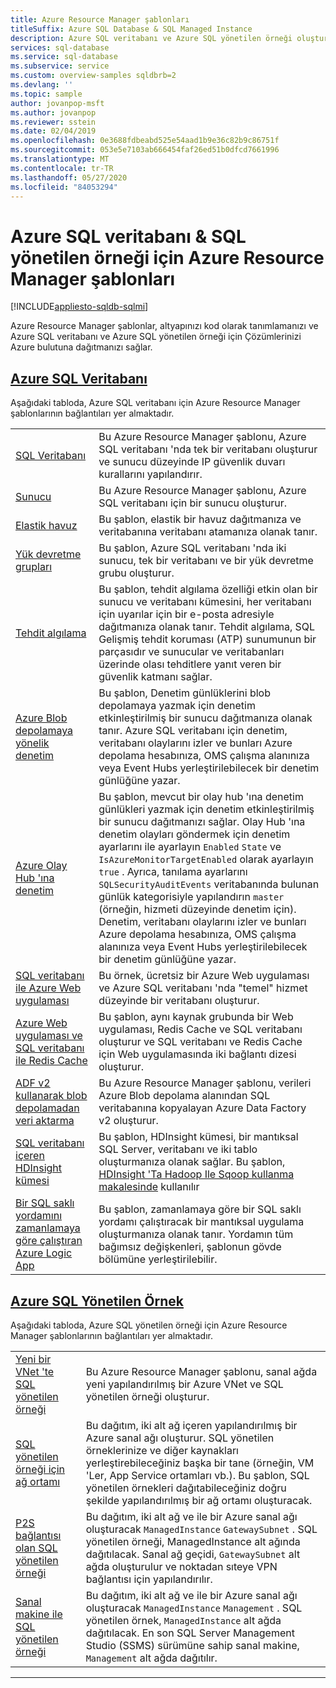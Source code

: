 ```yaml
---
title: Azure Resource Manager şablonları
titleSuffix: Azure SQL Database & SQL Managed Instance
description: Azure SQL veritabanı ve Azure SQL yönetilen örneği oluşturmak ve yapılandırmak için Azure Resource Manager şablonlarını kullanın.
services: sql-database
ms.service: sql-database
ms.subservice: service
ms.custom: overview-samples sqldbrb=2
ms.devlang: ''
ms.topic: sample
author: jovanpop-msft
ms.author: jovanpop
ms.reviewer: sstein
ms.date: 02/04/2019
ms.openlocfilehash: 0e3688fdbeabd525e54aad1b9e36c82b9c86751f
ms.sourcegitcommit: 053e5e7103ab666454faf26ed51b0dfcd7661996
ms.translationtype: MT
ms.contentlocale: tr-TR
ms.lasthandoff: 05/27/2020
ms.locfileid: "84053294"
---
```

# <a name="azure-resource-manager-templates-for-azure-sql-database--sql-managed-instance"></a>Azure SQL veritabanı & SQL yönetilen örneği için Azure Resource Manager şablonları
[!INCLUDE[appliesto-sqldb-sqlmi](../includes/appliesto-sqldb-sqlmi.md)]

Azure Resource Manager şablonlar, altyapınızı kod olarak tanımlamanızı ve Azure SQL veritabanı ve Azure SQL yönetilen örneği için Çözümlerinizi Azure bulutuna dağıtmanızı sağlar.

## <a name="azure-sql-database"></a>[Azure SQL Veritabanı](#tab/single-database)

Aşağıdaki tabloda, Azure SQL veritabanı için Azure Resource Manager şablonlarının bağlantıları yer almaktadır.

| |  |
|---|---|
| [SQL Veritabanı](https://github.com/Azure/azure-quickstart-templates/tree/master/201-sql-database-transparent-encryption-create) | Bu Azure Resource Manager şablonu, Azure SQL veritabanı 'nda tek bir veritabanı oluşturur ve sunucu düzeyinde IP güvenlik duvarı kurallarını yapılandırır. |
| [Sunucu](https://github.com/Azure/azure-quickstart-templates/tree/master/101-sql-logical-server) | Bu Azure Resource Manager şablonu, Azure SQL veritabanı için bir sunucu oluşturur. |
| [Elastik havuz](https://github.com/Azure/azure-quickstart-templates/tree/master/101-sql-elastic-pool-create) | Bu şablon, elastik bir havuz dağıtmanıza ve veritabanına veritabanı atamanıza olanak tanır. |
| [Yük devretme grupları](https://github.com/Azure/azure-quickstart-templates/tree/master/101-sql-with-failover-group) | Bu şablon, Azure SQL veritabanı 'nda iki sunucu, tek bir veritabanı ve bir yük devretme grubu oluşturur.|
| [Tehdit algılama](https://github.com/Azure/azure-quickstart-templates/tree/master/201-sql-threat-detection-db-policy-multiple-databases) | Bu şablon, tehdit algılama özelliği etkin olan bir sunucu ve veritabanı kümesini, her veritabanı için uyarılar için bir e-posta adresiyle dağıtmanıza olanak tanır. Tehdit algılama, SQL Gelişmiş tehdit koruması (ATP) sunumunun bir parçasıdır ve sunucular ve veritabanları üzerinde olası tehditlere yanıt veren bir güvenlik katmanı sağlar.|
| [Azure Blob depolamaya yönelik denetim](https://github.com/Azure/azure-quickstart-templates/tree/master/201-sql-auditing-server-policy-to-blob-storage) | Bu şablon, Denetim günlüklerini blob depolamaya yazmak için denetim etkinleştirilmiş bir sunucu dağıtmanıza olanak tanır. Azure SQL veritabanı için denetim, veritabanı olaylarını izler ve bunları Azure depolama hesabınıza, OMS çalışma alanınıza veya Event Hubs yerleştirilebilecek bir denetim günlüğüne yazar.|
| [Azure Olay Hub 'ına denetim](https://github.com/Azure/azure-quickstart-templates/tree/master/201-sql-auditing-server-policy-to-eventhub) | Bu şablon, mevcut bir olay hub 'ına denetim günlükleri yazmak için denetim etkinleştirilmiş bir sunucu dağıtmanızı sağlar. Olay Hub 'ına denetim olayları göndermek için denetim ayarlarını ile ayarlayın `Enabled` `State` ve `IsAzureMonitorTargetEnabled` olarak ayarlayın `true` . Ayrıca, tanılama ayarlarını `SQLSecurityAuditEvents` veritabanında bulunan günlük kategorisiyle yapılandırın `master` (örneğin, hizmeti düzeyinde denetim için). Denetim, veritabanı olaylarını izler ve bunları Azure depolama hesabınıza, OMS çalışma alanınıza veya Event Hubs yerleştirilebilecek bir denetim günlüğüne yazar.|
| [SQL veritabanı ile Azure Web uygulaması](https://github.com/Azure/azure-quickstart-templates/tree/master/201-web-app-sql-database) | Bu örnek, ücretsiz bir Azure Web uygulaması ve Azure SQL veritabanı 'nda "temel" hizmet düzeyinde bir veritabanı oluşturur.|
| [Azure Web uygulaması ve SQL veritabanı ile Redis Cache](https://github.com/Azure/azure-quickstart-templates/tree/master/201-web-app-redis-cache-sql-database) | Bu şablon, aynı kaynak grubunda bir Web uygulaması, Redis Cache ve SQL veritabanı oluşturur ve SQL veritabanı ve Redis Cache için Web uygulamasında iki bağlantı dizesi oluşturur.|
| [ADF v2 kullanarak blob depolamadan veri aktarma](https://github.com/Azure/azure-quickstart-templates/tree/master/101-data-factory-v2-blob-to-sql-copy) | Bu Azure Resource Manager şablonu, verileri Azure Blob depolama alanından SQL veritabanına kopyalayan Azure Data Factory v2 oluşturur.|
| [SQL veritabanı içeren HDInsight kümesi](https://github.com/Azure/azure-quickstart-templates/tree/master/101-hdinsight-linux-with-sql-database) | Bu şablon, HDInsight kümesi, bir mantıksal SQL Server, veritabanı ve iki tablo oluşturmanıza olanak sağlar. Bu şablon, [HDInsight 'Ta Hadoop Ile Sqoop kullanma makalesinde](https://docs.microsoft.com/azure/hdinsight/hadoop/hdinsight-use-sqoop) kullanılır |
| [Bir SQL saklı yordamını zamanlamaya göre çalıştıran Azure Logic App](https://github.com/Azure/azure-quickstart-templates/tree/master/101-logic-app-sql-proc) | Bu şablon, zamanlamaya göre bir SQL saklı yordamı çalıştıracak bir mantıksal uygulama oluşturmanıza olanak tanır. Yordamın tüm bağımsız değişkenleri, şablonun gövde bölümüne yerleştirilebilir.|

## <a name="azure-sql-managed-instance"></a>[Azure SQL Yönetilen Örnek](#tab/managed-instance)

Aşağıdaki tabloda, Azure SQL yönetilen örneği için Azure Resource Manager şablonlarının bağlantıları yer almaktadır.

| |  |
|---|---|
| [Yeni bir VNet 'te SQL yönetilen örneği](https://github.com/Azure/azure-quickstart-templates/tree/master/101-sqlmi-new-vnet) | Bu Azure Resource Manager şablonu, sanal ağda yeni yapılandırılmış bir Azure VNet ve SQL yönetilen örneği oluşturur. |
| [SQL yönetilen örneği için ağ ortamı](https://github.com/Azure/azure-quickstart-templates/tree/master/101-sql-managed-instance-azure-environment) | Bu dağıtım, iki alt ağ içeren yapılandırılmış bir Azure sanal ağı oluşturur. SQL yönetilen örneklerinize ve diğer kaynakları yerleştirebileceğiniz başka bir tane (örneğin, VM 'Ler, App Service ortamları vb.). Bu şablon, SQL yönetilen örnekleri dağıtabileceğiniz doğru şekilde yapılandırılmış bir ağ ortamı oluşturacak. |
| [P2S bağlantısı olan SQL yönetilen örneği](https://github.com/Azure/azure-quickstart-templates/tree/master/201-sqlmi-new-vnet-w-point-to-site-vpn) | Bu dağıtım, iki alt ağ ve ile bir Azure sanal ağı oluşturacak `ManagedInstance` `GatewaySubnet` . SQL yönetilen örneği, ManagedInstance alt ağında dağıtılacak. Sanal ağ geçidi, `GatewaySubnet` alt ağda oluşturulur ve noktadan sıteye VPN bağlantısı için yapılandırılır. |
| [Sanal makine ile SQL yönetilen örneği](https://github.com/Azure/azure-quickstart-templates/tree/master/201-sqlmi-new-vnet-w-jumpbox) | Bu dağıtım, iki alt ağ ve ile bir Azure sanal ağı oluşturacak `ManagedInstance` `Management` . SQL yönetilen örnek, `ManagedInstance` alt ağda dağıtılacak. En son SQL Server Management Studio (SSMS) sürümüne sahip sanal makine, `Management` alt ağda dağıtılır. |

---

